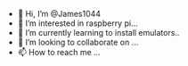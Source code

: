 - 👋 Hi, I’m @James1044
- 👀 I’m interested in raspberry pi...
- 🌱 I’m currently learning to install emulators..
- 💞️ I’m looking to collaborate on ...
- 📫 How to reach me ...

<!---
James1044/James1044 is a ✨ special ✨ repository because its `README.md` (this file) appears on your GitHub profile.
You can click the Preview link to take a look at your changes.
--->
